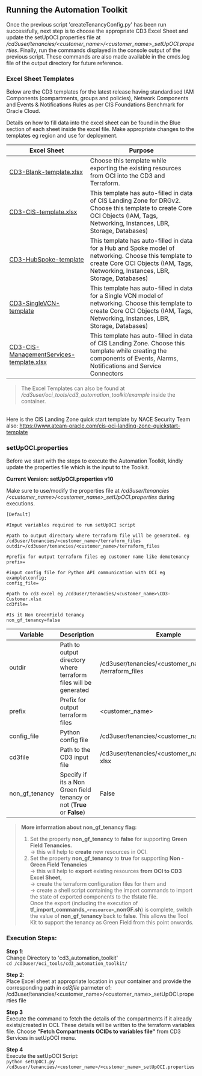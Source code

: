 ## **Running the Automation Toolkit**

Once the previous script 'createTenancyConfig.py' has been run successfully, next step is to choose the appropriate CD3 Excel Sheet and update the setUpOCI.properties file at _/cd3user/tenancies/<customer\_name>/<customer\_name>\_setUpOCI.properties_. Finally, run the commands displayed in the console output of the previous script. These commands are also made available in the cmds.log file of the output directory for future reference.

### **Excel Sheet Templates**

Below are the CD3 templates for the latest release having standardised IAM Components (compartments, groups and policies), Network Components and Events & Notifications Rules as per CIS Foundations Benchmark for Oracle Cloud.

Details on how to fill data into the excel sheet can be found in the Blue section of each sheet inside the excel file. Make appropriate changes to the templates eg region and use for deployment.

|Excel Sheet| Purpose                                                                                                                    | 
|-----------|----------------------------------------------------------------------------------------------------------------------------|
| [CD3-Blank-template.xlsx](/cd3_automation_toolkit/example)   | 	Choose this template while exporting the existing resources from OCI into the CD3 and Terraform.| 
| [CD3-CIS-template.xlsx](/cd3_automation_toolkit/example) | This template has auto-filled in data of CIS Landing Zone for DRGv2. Choose this template to create Core OCI Objects (IAM, Tags, Networking, Instances, LBR, Storage, Databases) |
|[CD3-HubSpoke-template](/cd3_automation_toolkit/example) | This template has auto-filled in data for a Hub and Spoke model of networking. Choose this template to create Core OCI Objects (IAM, Tags, Networking, Instances, LBR, Storage, Databases)|
|[CD3-SingleVCN-template](/cd3_automation_toolkit/example)| This template has auto-filled in data for a Single VCN model of networking. Choose this template to create Core OCI Objects (IAM, Tags, Networking, Instances, LBR, Storage, Databases)|
|[CD3-CIS-ManagementServices-template.xlsx](/cd3_automation_toolkit/example) | This template has auto-filled in data of CIS Landing Zone. Choose this template while creating the components of Events, Alarms, Notifications and Service Connectors|


> The Excel Templates can also be found at _/cd3user/oci_tools/cd3_automation_toolkit/example_ inside the container.

<br>Here is the CIS Landing Zone quick start template by NACE Security Team also: https://www.ateam-oracle.com/cis-oci-landing-zone-quickstart-template


### **setUpOCI.properties**

Before we start with the steps to execute the Automation Toolkit, kindly update the properties file which is the input to the Toolkit. 

**Current Version:  setUpOCI.properties v10**

Make sure to use/modify the properties file at _/cd3user/tenancies /<customer\_name>/<customer\_name>\_setUpOCI.properties_ during executions.

```
[Default]

#Input variables required to run setUpOCI script

#path to output directory where terraform file will be generated. eg /cd3user/tenancies/<customer_name>/terraform_files
outdir=/cd3user/tenancies/<customer_name>/terraform_files

#prefix for output terraform files eg customer name like demotenancy
prefix=

#input config file for Python API communication with OCI eg example\config;
config_file=

#path to cd3 excel eg /cd3user/tenancies/<customer_name>\CD3-Customer.xlsx
cd3file=

#Is it Non GreenField tenancy
non_gf_tenancy=false
```

| Variable | Description | Example |
|---|---|---|
|outdir|Path to output directory where terraform files will be generated| /cd3user/tenancies/<customer\_name> /terraform\_files|
|prefix|Prefix for output terraform files|\<customer\_name>|
|config\_file|Python config file|/cd3user/tenancies/<customer\_name>/config|
| cd3file |Path to the CD3 input file |/cd3user/tenancies/<customer\_name>/testCD3. xlsx |
|non\_gf\_tenancy |Specify if its a Non Green field tenancy or not (**True** or **False**)| False|

> **More information about non_gf_tenancy flag:**
>1. Set the property **non_gf_tenancy**  to **false** for supporting **Green Field Tenancies.** 
>   <br>→  this will help to **create** new resources in OCI.
>2. Set the property  **non_gf_tenancy**  to **true** for supporting  **Non - Green Field Tenancies**
>   <br>→  this will help to **export** existing resources **from OCI to CD3 Excel Sheet,**
>   <br>→  create the terraform configuration files for them and 
>   <br>→  create a shell script containing the import commands to import the state of exported components to the tfstate file.
>   <br>Once the export (including the execution of **tf_import_commands_`<resource>`_nonGF.sh**) is complete, switch the value of **non_gf_tenancy** back to **false**. 
>   This allows the Tool Kit to support the tenancy as Green Field from this point onwards.

### **Execution Steps:**
**Step 1**:
<br>Change Directory to 'cd3_automation_toolkit'
<br>```cd /cd3user/oci_tools/cd3_automation_toolkit/```

**Step 2**:
<br>Place Excel sheet at appropriate location in your container and provide the corresponding path in _cd3file_ parmeter of: /cd3user/tenancies/<customer_name>/<customer_name>_setUpOCI.properties file

**Step 3**
<br>Execute the command to fetch the details of the compartments if it already exists/created in OCI. These details will be written to the terraform variables file. Choose **"Fetch Compartments OCIDs to variables file"** from CD3 Services in setUpOCI menu.

**Step 4**
<br>
Execute the setUpOCI Script:                                                                                                                                           <br>```python setUpOCI.py /cd3user/tenancies/<customer_name>/<customer_name>_setUpOCI.properties```



